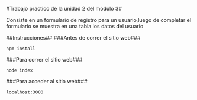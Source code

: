 #Trabajo practico de la unidad 2 del modulo 3#

 Consiste en un formulario de registro para un usuario,luego de completar el formulario se muestra en una tabla los datos del usuario

 ##Instrucciones##
 ###Antes de correr el sitio web###
 ```
 npm install
 ```
 ###Para correr el sitio web###
 ```
 node index
 ```
 ###Para acceder al sitio web###
 ```
 localhost:3000
 ```